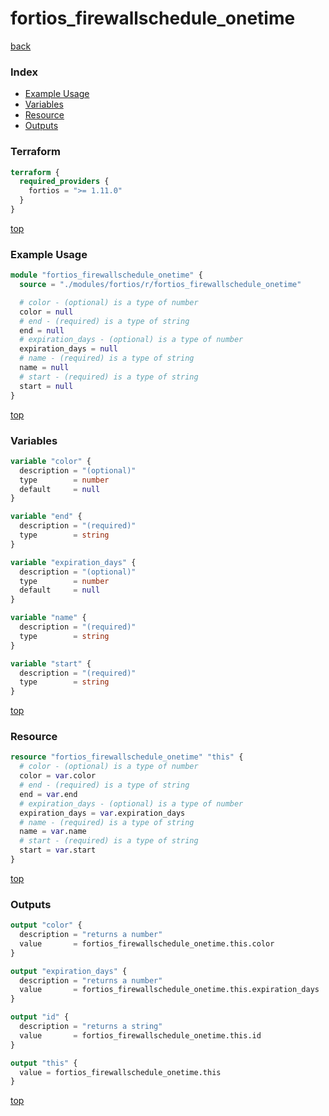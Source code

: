 # fortios_firewallschedule_onetime

[back](../fortios.md)

### Index

- [Example Usage](#example-usage)
- [Variables](#variables)
- [Resource](#resource)
- [Outputs](#outputs)

### Terraform

```terraform
terraform {
  required_providers {
    fortios = ">= 1.11.0"
  }
}
```

[top](#index)

### Example Usage

```terraform
module "fortios_firewallschedule_onetime" {
  source = "./modules/fortios/r/fortios_firewallschedule_onetime"

  # color - (optional) is a type of number
  color = null
  # end - (required) is a type of string
  end = null
  # expiration_days - (optional) is a type of number
  expiration_days = null
  # name - (required) is a type of string
  name = null
  # start - (required) is a type of string
  start = null
}
```

[top](#index)

### Variables

```terraform
variable "color" {
  description = "(optional)"
  type        = number
  default     = null
}

variable "end" {
  description = "(required)"
  type        = string
}

variable "expiration_days" {
  description = "(optional)"
  type        = number
  default     = null
}

variable "name" {
  description = "(required)"
  type        = string
}

variable "start" {
  description = "(required)"
  type        = string
}
```

[top](#index)

### Resource

```terraform
resource "fortios_firewallschedule_onetime" "this" {
  # color - (optional) is a type of number
  color = var.color
  # end - (required) is a type of string
  end = var.end
  # expiration_days - (optional) is a type of number
  expiration_days = var.expiration_days
  # name - (required) is a type of string
  name = var.name
  # start - (required) is a type of string
  start = var.start
}
```

[top](#index)

### Outputs

```terraform
output "color" {
  description = "returns a number"
  value       = fortios_firewallschedule_onetime.this.color
}

output "expiration_days" {
  description = "returns a number"
  value       = fortios_firewallschedule_onetime.this.expiration_days
}

output "id" {
  description = "returns a string"
  value       = fortios_firewallschedule_onetime.this.id
}

output "this" {
  value = fortios_firewallschedule_onetime.this
}
```

[top](#index)